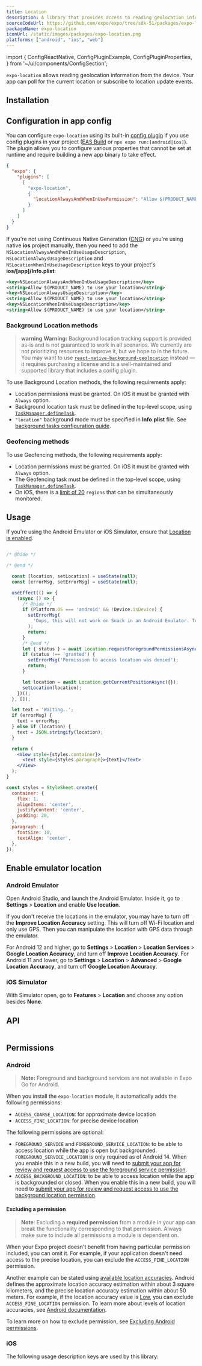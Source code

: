 ```yaml
---
title: Location
description: A library that provides access to reading geolocation information, polling current location or subscribing location update events from the device.
sourceCodeUrl: https://github.com/expo/expo/tree/sdk-51/packages/expo-location
packageName: expo-location
iconUrl: /static/images/packages/expo-location.png
platforms: ["android", "ios", "web"]
---
```


import {
  ConfigReactNative,
  ConfigPluginExample,
  ConfigPluginProperties,
} from '~/ui/components/ConfigSection';

`expo-location` allows reading geolocation information from the device. Your app can poll for the current location or subscribe to location update events.

## Installation

## Configuration in app config

You can configure `expo-location` using its built-in [config plugin](/config-plugins/introduction/) if you use config plugins in your project ([EAS Build](/build/introduction) or `npx expo run:[android|ios]`). The plugin allows you to configure various properties that cannot be set at runtime and require building a new app binary to take effect.

```json app.json
{
  "expo": {
    "plugins": [
      [
        "expo-location",
        {
          "locationAlwaysAndWhenInUsePermission": "Allow $(PRODUCT_NAME) to use your location."
        }
      ]
    ]
  }
}
```

If you're not using Continuous Native Generation ([CNG](/workflow/continuous-native-generation/)) or you're using native **ios** project manually, then you need to add the `NSLocationAlwaysAndWhenInUseUsageDescription`, `NSLocationAlwaysUsageDescription` and `NSLocationWhenInUseUsageDescription` keys to your project's **ios/[app]/Info.plist**:

```xml
<key>NSLocationAlwaysAndWhenInUseUsageDescription</key>
<string>Allow $(PRODUCT_NAME) to use your location</string>
<key>NSLocationAlwaysUsageDescription</key>
<string>Allow $(PRODUCT_NAME) to use your location</string>
<key>NSLocationWhenInUseUsageDescription</key>
<string>Allow $(PRODUCT_NAME) to use your location</string>
```

### Background Location methods

> **warning** **Warning:** Background location tracking support is provided as-is and is not guaranteed to work in all scenarios. We currently are not prioritizing resources to improve it, but we hope to in the future. You may want to use [`react-native-background-geolocation`](https://github.com/transistorsoft/react-native-background-geolocation) instead &mdash; it requires purchasing a license and is a well-maintained and supported library that includes a config plugin.

To use Background Location methods, the following requirements apply:

- Location permissions must be granted. On iOS it must be granted with `Always` option.
- Background location task must be defined in the top-level scope, using [`TaskManager.defineTask`](task-manager.md#taskmanagerdefinetasktaskname-taskexecutor).
-  `"location"` background mode must be
  specified in **Info.plist** file. See [background tasks configuration
  guide](./task-manager.md#configuration-in-appjsonappconfigjs).

### Geofencing methods

To use Geofencing methods, the following requirements apply:

- Location permissions must be granted. On iOS it must be granted with `Always` option.
- The Geofencing task must be defined in the top-level scope, using [`TaskManager.defineTask`](task-manager.md#taskmanagerdefinetasktaskname-taskexecutor).
- On iOS, there is a [limit of 20](https://developer.apple.com/documentation/corelocation/monitoring_the_user_s_proximity_to_geographic_regions) `regions` that can be simultaneously monitored.

## Usage

If you're using the Android Emulator or iOS Simulator, ensure that [Location is enabled](#enable-emulator-location).

```jsx

/* @hide */

/* @end */

  const [location, setLocation] = useState(null);
  const [errorMsg, setErrorMsg] = useState(null);

  useEffect(() => {
    (async () => {
      /* @hide */
      if (Platform.OS === 'android' && !Device.isDevice) {
        setErrorMsg(
          'Oops, this will not work on Snack in an Android Emulator. Try it on your device!'
        );
        return;
      }
      /* @end */
      let { status } = await Location.requestForegroundPermissionsAsync();
      if (status !== 'granted') {
        setErrorMsg('Permission to access location was denied');
        return;
      }

      let location = await Location.getCurrentPositionAsync({});
      setLocation(location);
    })();
  }, []);

  let text = 'Waiting..';
  if (errorMsg) {
    text = errorMsg;
  } else if (location) {
    text = JSON.stringify(location);
  }

  return (
    <View style={styles.container}>
      <Text style={styles.paragraph}>{text}</Text>
    </View>
  );
}

const styles = StyleSheet.create({
  container: {
    flex: 1,
    alignItems: 'center',
    justifyContent: 'center',
    padding: 20,
  },
  paragraph: {
    fontSize: 18,
    textAlign: 'center',
  },
});
```

## Enable emulator location

### Android Emulator

Open Android Studio, and launch the Android Emulator. Inside it, go to **Settings** > **Location** and enable **Use location**.

If you don't receive the locations in the emulator, you may have to turn off the **Improve Location Accuracy** setting. This will turn off Wi-Fi location and only use GPS. Then you can manipulate the location with GPS data through the emulator.

For Android 12 and higher, go to **Settings** > **Location** > **Location Services** > **Google Location Accuracy**, and turn off **Improve Location Accuracy**. For Android 11 and lower, go to **Settings** > **Location** > **Advanced** > **Google Location Accuracy**, and turn off **Google Location Accuracy**.

### iOS Simulator

With Simulator open, go to **Features** > **Location** and choose any option besides **None**.

## API

```js

```

## Permissions

### Android

> **Note:** Foreground and background services are not available in Expo Go for Android.

When you install the `expo-location` module, it automatically adds the following permissions:

- `ACCESS_COARSE_LOCATION`: for approximate device location
- `ACCESS_FINE_LOCATION`: for precise device location

The following permissions are optional:

- `FOREGROUND_SERVICE` and `FOREGROUND_SERVICE_LOCATION`: to be able to access location while the app is open but backgrounded. `FOREGROUND_SERVICE_LOCATION` is only required as of Android 14. When you enable this in a new build, you will need to [submit your app for review and request access to use the foreground service permission](https://support.google.com/googleplay/android-developer/answer/13392821?hl=en).
- `ACCESS_BACKGROUND_LOCATION`: to be able to access location while the app is backgrounded or closed. When you enable this in a new build, you will need to [submit your app for review and request access to use the background location permission](https://support.google.com/googleplay/android-developer/answer/9799150?hl=en).

#### Excluding a permission

> **Note**: Excluding a **required permission** from a module in your app can break the functionality corresponding to that permission. Always make sure to include all permissions a module is dependent on.

When your Expo project doesn't benefit from having particular permission included, you can omit it. For example, if your application doesn't need access to the precise location, you can exclude the `ACCESS_FINE_LOCATION` permission.

Another example can be stated using [available location accuracies](#accuracy). Android defines the approximate location accuracy estimation within about 3 square kilometers, and the precise location accuracy estimation within about 50 meters. For example, if the location accuracy value is [Low](#low), you can exclude `ACCESS_FINE_LOCATION` permission. To learn more about levels of location accuracies, see [Android documentation](https://developer.android.com/training/location/permissions#accuracy).

To learn more on how to exclude permission, see [Excluding Android permissions](/guides/permissions/#excluding-android-permissions).

### iOS

The following usage description keys are used by this library: